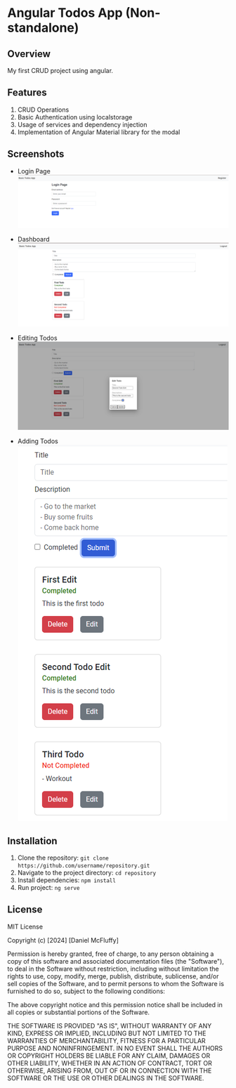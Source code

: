 # Angular Todos App (Non-standalone)

## Overview

My first CRUD project using angular.

## Features


1. CRUD Operations
2. Basic Authentication using localstorage
3. Usage of services and dependency injection
4. Implementation of Angular Material library for the modal

## Screenshots

- Login Page
![Alt Text](./assets/ng-todos-login.png)

- Dashboard
![Alt Text](./assets/ng-todos-dashboard.png)

- Editing Todos
![Alt Text](./assets/ng-todos-edit.png)

- Adding Todos
![Alt Text](./assets/ng-todos-create.png)

## Installation

1. Clone the repository: `git clone https://github.com/username/repository.git`
2. Navigate to the project directory: `cd repository`
3. Install dependencies: `npm install`
4. Run project: `ng serve`

## License

MIT License

Copyright (c) [2024] [Daniel McFluffy]

Permission is hereby granted, free of charge, to any person obtaining a copy
of this software and associated documentation files (the "Software"), to deal
in the Software without restriction, including without limitation the rights
to use, copy, modify, merge, publish, distribute, sublicense, and/or sell
copies of the Software, and to permit persons to whom the Software is
furnished to do so, subject to the following conditions:

The above copyright notice and this permission notice shall be included in all
copies or substantial portions of the Software.

THE SOFTWARE IS PROVIDED "AS IS", WITHOUT WARRANTY OF ANY KIND, EXPRESS OR
IMPLIED, INCLUDING BUT NOT LIMITED TO THE WARRANTIES OF MERCHANTABILITY,
FITNESS FOR A PARTICULAR PURPOSE AND NONINFRINGEMENT. IN NO EVENT SHALL THE
AUTHORS OR COPYRIGHT HOLDERS BE LIABLE FOR ANY CLAIM, DAMAGES OR OTHER
LIABILITY, WHETHER IN AN ACTION OF CONTRACT, TORT OR OTHERWISE, ARISING FROM,
OUT OF OR IN CONNECTION WITH THE SOFTWARE OR THE USE OR OTHER DEALINGS IN THE
SOFTWARE.

